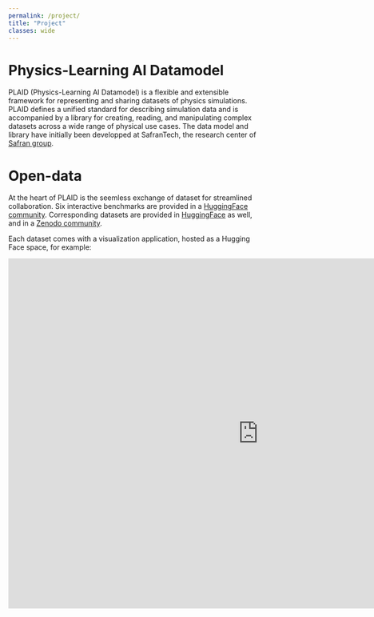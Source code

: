 ```yaml
---
permalink: /project/
title: "Project"
classes: wide
---
```


# Physics-Learning AI Datamodel

PLAID (Physics-Learning AI Datamodel) is a flexible and extensible framework for representing and sharing datasets of physics simulations. PLAID defines a unified standard for describing simulation data and is accompanied by a library for creating, reading, and manipulating complex datasets across a wide range of physical use cases.
The data model and library have initially been developped at SafranTech, the research center of [Safran group](https://www.safran-group.com/).

# Open-data

At the heart of PLAID is the seemless exchange of dataset for streamlined collaboration. Six interactive benchmarks are provided in a [HuggingFace community](https://huggingface.co/PLAIDcompetitions). Corresponding datasets are provided in [HuggingFace](https://huggingface.co/PLAID-datasets) as well, and in a [Zenodo community](https://zenodo.org/communities/plaid_datasets).

Each dataset comes with a visualization application, hosted as a Hugging Face space, for example:
<iframe
	src="https://plaid-datasets-vki-ls59-visu.hf.space"
	frameborder="0"
	width="1000"
	height="700"
></iframe>
